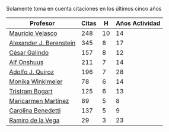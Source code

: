 Solamente toma en cuenta citaciones en los últimos cinco años

Profesor | Citas | H | Años Actividad |
----  | ----- | --- | --- |
[Mauricio Velasco](https://scholar.google.com/citations?user=2Z8U2DcAAAAJ&hl=en)| 248| 10| 14|
[Alexander J. Berenstein](https://scholar.google.com/citations?user=MVlKsDoAAAAJ&hl=en)| 345 | 8| 17|
[César Galindo](https://scholar.google.com/citations?user=ozJrzUEAAAAJ&hl=en) | 157 |8 | 12|
[Alf Onshuus](https://scholar.google.com/citations?user=Ov2U9EoAAAAJ&hl=en)| 211 | 7 | 14 |
[Adolfo J. Quiroz](https://scholar.google.com/citations?user=qwMDh-4AAAAJ&hl=en)|196| 7 | 28|
[Monika Winklmeier](https://scholar.google.com/citations?user=rHoZFKQAAAAJ&hl=en)| 78 | 6 | 14 |
[Tristram Bogart](https://scholar.google.com/citations?user=YbicPRQAAAAJ&hl=en) | 125| 6| 13 |
[Maricarmen Martínez](https://scholar.google.com/citations?user=Q0fgYywAAAAJ&hl=en) | 89 | 5 | 8 |
[Carolina Benedetti](https://scholar.google.com/citations?user=b8qfHuwAAAAJ&hl=en)| 137 | 5 | 9|
[Ramiro de la Vega](https://scholar.google.com/citations?user=5v8TawIAAAAJ&hl=en)|29| 3 | 23|
